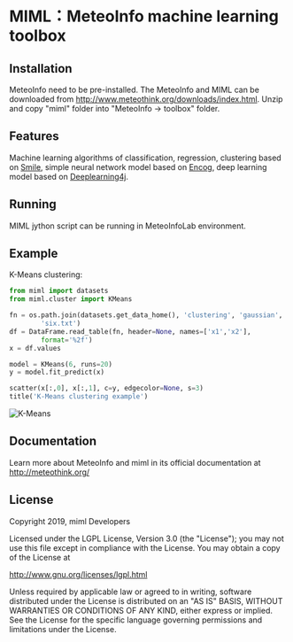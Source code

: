 MIML：MeteoInfo machine learning toolbox
========================================

Installation
------------

MeteoInfo need to be pre-installed. The MeteoInfo and MIML can be downloaded from 
http://www.meteothink.org/downloads/index.html. Unzip and copy "miml" folder into "MeteoInfo -> toolbox" folder.

Features
--------

Machine learning algorithms of classification, regression, clustering based on [Smile](https://haifengl.github.io/smile/),
simple neural network model based on [Encog](https://www.heatonresearch.com/encog/), deep learning model based on 
[Deeplearning4j](https://deeplearning4j.org).

Running
-------

MIML jython script can be running in MeteoInfoLab environment.

Example
-------

K-Means clustering:

```python
from miml import datasets
from miml.cluster import KMeans

fn = os.path.join(datasets.get_data_home(), 'clustering', 'gaussian', 
        'six.txt')
df = DataFrame.read_table(fn, header=None, names=['x1','x2'], 
        format='%2f')
x = df.values

model = KMeans(6, runs=20)
y = model.fit_predict(x)

scatter(x[:,0], x[:,1], c=y, edgecolor=None, s=3)
title('K-Means clustering example')
```
    
![K-Means](http://www.meteothink.org/_images/kmeans_1.png)

Documentation
-------------

Learn more about MeteoInfo and miml in its official documentation at http://meteothink.org/

License
-------

Copyright 2019, miml Developers

Licensed under the LGPL License, Version 3.0 (the "License");
you may not use this file except in compliance with the License.
You may obtain a copy of the License at

  http://www.gnu.org/licenses/lgpl.html

Unless required by applicable law or agreed to in writing, software
distributed under the License is distributed on an "AS IS" BASIS,
WITHOUT WARRANTIES OR CONDITIONS OF ANY KIND, either express or implied.
See the License for the specific language governing permissions and
limitations under the License.